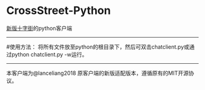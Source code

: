 # CrossStreet-Python
[新版十字街](https://crosst.chat/)的python客户端

***
#使用方法：
将所有文件放至python的根目录下，然后可双击chatclient.py或通过python chatclient.py -w运行。
***
本客户端为@lanceliang2018 原客户端的新版适配版本，遵循原有的MIT开源协议。
